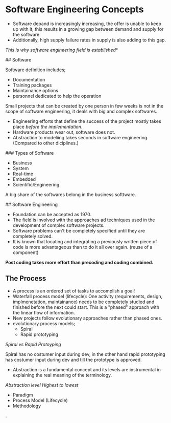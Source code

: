 # Software Engineering Concepts

- Software depand is increasingly increasing, the offer is unable to keep up with it, this results in a growing gap between demand and supply for the software.
- Additionally, high supply failure rates in supply is also adding to this gap.

*This is why software engineering field is established**

## Software

Software definition includes;
- Documentation
- Training packages
- Maintainance options
- personnel dedicated to help the operation

Small projects that can be created by one person in few weeks is not in the scope of software engineering, it deals with big and complex softwares.

- Engineering efforts that define the success of the project mostly takes place *before the implementation*.
- Hardware products wear out, software does not.
- Abstraction to modeliing takes seconds in software engineering. (Compared to other diciplines.)

### Types of Software

- Business
- System
- Real-time
- Embedded
- Scientific/Engineering

A big share of the softwares belong in the business softtware.

## Software Engineering

- Foundation can be accepted as 1970.
- The field is involved with the approaches ad techniques used in the development of complex software projects.
- Software problems can't be completely specified until they are completely solved.
- It is known that locating and integrating a previously written piece of code is more advantageous than to do it all over again. (reuse of a component)

**Post coding takes more effort than precoding and coding combined.**

## The Process

- A process is an ordered set of tasks to accomplish a goal!
- Waterfall process model (lifecycle): One activity (requirements, design, implmenetation, maintainance) needs to be completely studied and finished before the next could start. This is a "phased" approach with the linear flow of information.
- New projects follow evolutionary approaches rather than phased ones.
- evolutionary process models;
  * Spiral
  * Rapid prototyping

*Spiral vs Rapid Protoyping*

Spiral has no costumer input during dev, in the other hand rapid prototyping has costumer input during dev and till the prototype is approved.

- Abstraction is a fundamental concept and its levels are instrumental in explaining the real meaning of the terminology.

*Abstraction level Highest to lowest*
- Paradigm
- Process Model (Lifecycle)
- Methodology

**.**
